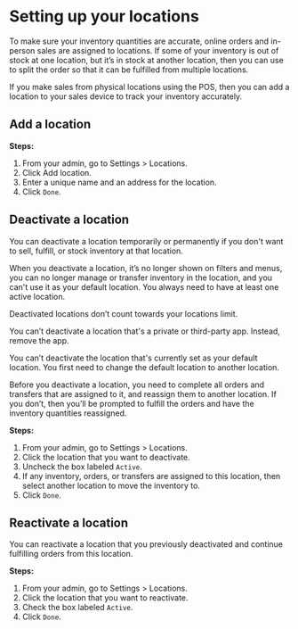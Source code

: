 #   Setting up your locations
To make sure your inventory quantities are accurate, online orders and in-person sales are assigned to locations. If some of your inventory is out of stock at one location, but it’s in stock at another location, then you can use to split the order so that it can be fulfilled from multiple locations.

If you make sales from physical locations using the POS, then you can add a location to your sales device to track your inventory accurately.

##  Add a location

**Steps:**

1.  From your admin, go to Settings > Locations.
2.  Click Add location.
3.  Enter a unique name and an address for the location.
4.  Click `Done`.

##  Deactivate a location
You can deactivate a location temporarily or permanently if you don't want to sell, fulfill, or stock inventory at that location.

When you deactivate a location, it’s no longer shown on filters and menus, you can no longer manage or transfer inventory in the location, and you can't use it as your default location. You always need to have at least one active location.

Deactivated locations don’t count towards your locations limit.

You can’t deactivate a location that's a private or third-party app. Instead, remove the app.

You can’t deactivate the location that's currently set as your default location. You first need to change the default location to another location.

Before you deactivate a location, you need to complete all orders and transfers that are assigned to it, and reassign them to another location. If you don’t, then you’ll be prompted to fulfill the orders and have the inventory quantities reassigned.

**Steps:**

1.  From your admin, go to Settings > Locations.
2.  Click the location that you want to deactivate.
3.  Uncheck the box labeled `Active`.
4.  If any inventory, orders, or transfers are assigned to this location, then select another location to move the inventory to.
5.  Click `Done`.

##  Reactivate a location
You can reactivate a location that you previously deactivated and continue fulfilling orders from this location.

**Steps:**

1.  From your admin, go to Settings > Locations.
2.  Click the location that you want to reactivate.
3.  Check the box labeled `Active`.
5.  Click `Done`.